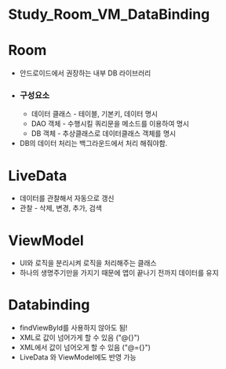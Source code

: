 # Study_Room_VM_DataBinding
# Room
* 안드로이드에서 권장하는 내부 DB 라이브러리
* ### 구성요소
  * 데이터 클래스 - 테이블, 기본키, 데이터 명시
  * DAO 객체 - 수행시킬 쿼리문을 메소드를 이용하여 명시
  * DB 객체 - 추상클래스로 데이터클래스 객체를 명시
* DB의 데이터 처리는 백그라운드에서 처리 해줘야함.
# LiveData
* 데이터를 관찰해서 자동으로 갱신
* 관찰 - 삭제, 변경, 추가, 검색
# ViewModel
* UI와 로직을 분리시켜 로직을 처리해주는 클래스
* 하나의 생명주기만을 가지기 때문에 앱이 끝나기 전까지 데이터를 유지
# Databinding
* findViewById를 사용하지 않아도 됨!
* XML로 값이 넘어가게 할 수 있음 ("@{}")
* XML에서 값이 넘어오게 할 수 있음 ("@={}")
* LiveData 와 ViewModel에도 반영 가능


   
